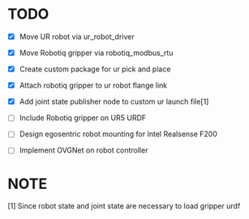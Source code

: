 # TODO

- [x] Move UR robot via ur_robot_driver
- [x] Move Robotiq gripper via robotiq_modbus_rtu
- [x] Create custom package for ur pick and place
- [x] Attach robotiq gripper to ur robot flange link
- [x] Add joint state publisher node to custom ur launch file[1]
- [ ] Include Robotiq gripper on UR5 URDF
- [ ] Design egosentric robot mounting for Intel Realsense F200
- [ ] Implement OVGNet on robot controller


# NOTE

[1] Since robot state and joint state are necessary to load gripper urdf
